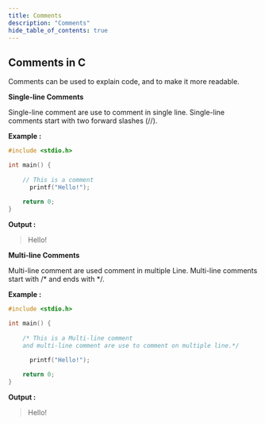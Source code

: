 ```yaml
---
title: Comments
description: "Comments"
hide_table_of_contents: true
---
```


## Comments in C

Comments can be used to explain code, and to make it more readable.

**Single-line Comments**

Single-line comment are use to comment in single line. Single-line comments start with two forward slashes (//).

**Example :**

```c
#include <stdio.h>

int main() {
    
    // This is a comment
      printf("Hello!");
    
    return 0;
}
```

**Output :**

>Hello!

**Multi-line Comments**

Multi-line comment are used comment in multiple Line. Multi-line comments start with /* and ends with */.

**Example :**

```c
#include <stdio.h>

int main() {
    
    /* This is a Multi-line comment
    and multi-line comment are use to comment on multiple line.*/

      printf("Hello!");
    
    return 0;
}
```

**Output :**

>Hello!